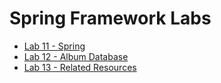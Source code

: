 # Spring Framework Labs

* [Lab 11 - Spring](readmes/lab11-helloworld.md)
* [Lab 12 - Album Database](readmes/lab12-albumdatabase.md)
* [Lab 13 - Related Resources](readmes/lab13-relatedresources.md)